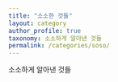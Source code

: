```yaml
---
title: "소소한 것들"
layout: category
author_profile: true
taxonomy: 소소하게 알아낸 것들
permalink: /categories/soso/
---
```


소소하게 알아낸 것들
